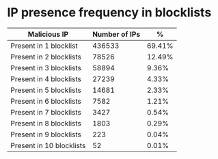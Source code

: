 # IP presence frequency in blocklists
| Malicious IP | Number of IPs | % |
|----|----|----|
| Present in 1 blocklist | 436533 | 69.41% |
| Present in 2 blocklists | 78526 | 12.49% |
| Present in 3 blocklists | 58894 | 9.36% |
| Present in 4 blocklists | 27239 | 4.33% |
| Present in 5 blocklists | 14681 | 2.33% |
| Present in 6 blocklists | 7582 | 1.21% |
| Present in 7 blocklists | 3427 | 0.54% |
| Present in 8 blocklists | 1803 | 0.29% |
| Present in 9 blocklists | 223 | 0.04% |
| Present in 10 blocklists | 52 | 0.01% |
